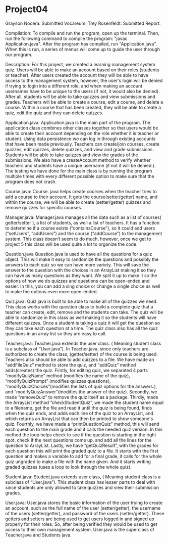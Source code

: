 # Project04
Grayson Nocera: Submitted Vocareum.
Trey Rosenfeldt: Submitted Report.

Compilation: To compile and run the program, open up the terminal. Then, run the following command to compile the program: "javac Application.java". After the program has compiled, run "Application.java". When this is run, a series of menus will come up to guide the user through our program.

Description:
For this project, we created a learning management system quiz. Users will be able to make an account based on their roles (students or teacher). After users created the account they will be able to have access to the management system, however, the user's login will be denied if trying to login into a different role, and when making an account usernames have to be unique to the users   (if not, it would also be denied). After all, students will be able to take quizzes and view submissions and grades. Teachers will be able to create a course, edit a course, and delete a course. Within a course that has been created, they will be able to create a quiz, edit the quiz and they can delete quizzes.

Application.java:
Application.java is the main part of the program. The application class combines other classes together so that users would be able to create their account depending on the role whether it is teacher or student. Using data persistence we can log in through existing accounts that have been made previously. Teachers can create/join courses, create quizzes, edit quizzes, delete quizzes, and view and grade submissions. Students will be able to take quizzes and view the grades of the submissions. We also have a createAccount method to verify whether teachers and students have a unique username (if not it will be denied.). The testing we have done for the main class is by running the program multiple times with every different possible option to make sure that the program does not crash.

Course.java:
Course. java helps create courses when the teacher tries to add a course to their account. It gets the course(setter/getter) name, and within the course, we will be able to create (setter/getter) quizzes and remove quizzes for specific courses. 

Manager.java:
Manager.java manages all the data such as a list of courses( getter/setter ), a list of students, as well a list of teachers. It has a function to determine if a course exists (“containsCourse”), so it could add users (“setUsers”, “addUsers”) and the course (“addCourse”) to the management system. This class doesn’t seem to do much, however, once we get to project 5 this class will be used quite a lot to organize the code. 


Question.java
Question.java is used to have all the questions for a quiz object. This will make it easy to randomize the questions and possibly the answers to each quiz so we can have more variety. This will save the answer to the question with the choices in an ArrayList making it so they can have as many questions as they want. We split it up to make it so the options of how we do quizzes and questions can be open-ended and easier. In this, you can add a sing choice or change a single choice as well to make the options even more open-ended. 

Quiz.java:
Quiz.java is built to be able to make all of the quizzes we need. This class works with the question class to build a complete quiz that a teacher can create, edit, remove and the students can take. The quiz will be able to randomize in this class as well making it so the students will have different quizzes. Once a student is taking a quiz it will get the question so they can take each question at a time. The quiz class also has all the quiz questions in an array list so they are easy to call.

Teacher.java:
Teacher.java extends the user class. ( Meaning student class is a subclass of “User.java”). In Teacher.java, since only teachers are authorized to create the class, (getter/setter) of the course is being used. Teachers also should be able to add quizzes to a file. We have made an “addFileQuiz” method to store the quiz, and “addQuiz” method adds(creates) the quiz. Firstly, for editing quiz, we separated 4 parts “modifyQuizName” method (modifies the name of the quiz), “modifyQuizPrompt” (modifies quizzes questions), “modifyQuizChoices”(modifies the lists of quiz options for the answers.), and  “modifyQuizAnswer”(modifies the answer of the quiz). Secondly, we made “removeQuiz” to remove the quiz itself as a package. Thirdly, made the ArrayList method “checkStudentQuiz”, we made the student name equal to a filename, get the file and read it until the quiz is being found, finds when the quiz ends, and adds each line of the quiz to an ArrayList, and which returns an ArrayList that can then be printed to show someone's quiz. Fourthly, we have made a “printQuestionQuiz” method, this will send each question to the main grade and it calls the needed quiz version. In this method the loop helps check to see if the question is starting in the right spot, check if the next questions come up, and add all the lines for the question to ArrayList. Lastly, we have “getQuizResult”, with the grades for each question this will print the graded quiz to a file. It starts with the first question and makes a variable to add for a final grade, it calls for the whole quiz ungraded to make a file with the name given. And it starts writing graded quizzes (uses a loop to look through the whole quiz).

Student.java:
Student.java extends user class, ( Meaning student class is a subclass of “User.java”). This student class has lesser parts to deal with since students are only allowed to take quizzes and view their submission grades. 


User.java:
User.java stores the basic information of the user trying to create an account, such as the full name of the user (setter/getter), the username of the users (setter/getter), and password of the users (setter/getter). These getters and setters are being used to get users logged in and signed up properly for their roles. So, after being verified they would be used to get access to their own management system. User.java is the superclass of  Teacher.java and Students java.
